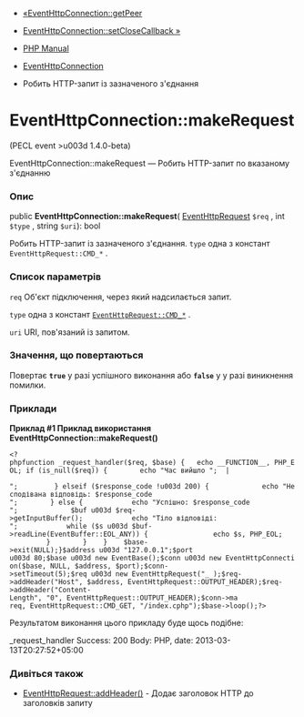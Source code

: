 - [«EventHttpConnection::getPeer](eventhttpconnection.getpeer.md)
- [EventHttpConnection::setCloseCallback
»](eventhttpconnection.setclosecallback.md)

- [PHP Manual](index.md)
- [EventHttpConnection](class.eventhttpconnection.md)
- Робить HTTP-запит із зазначеного з'єднання

# EventHttpConnection::makeRequest

(PECL event \>u003d 1.4.0-beta)

EventHttpConnection::makeRequest — Робить HTTP-запит по вказаному
з'єднанню

### Опис

public **EventHttpConnection::makeRequest**(
[EventHttpRequest](class.eventhttprequest.md) `$req` , int `$type` ,
string `$uri`): bool

Робить HTTP-запит із зазначеного з'єднання. `type` одна з констант
`EventHttpRequest::CMD_*` .

### Список параметрів

`req`
Об'єкт підключення, через який надсилається запит.

`type`
одна з констант
[`EventHttpRequest::CMD_*`](class.eventhttprequest.md#eventhttprequest.constants)
.

`uri`
URI, пов'язаний із запитом.

### Значення, що повертаються

Повертає **`true`** у разі успішного виконання або **`false`** у
у разі виникнення помилки.

### Приклади

**Приклад #1 Приклад використання
**EventHttpConnection::makeRequest()****

` <?phpfunction _request_handler($req, $base) {   echo __FUNCTION__, PHP_EOL; if (is_null($req)) {        echo "Час вийшло
";  |                                             
";         } elseif ($response_code !u003d 200) {             echo "Несподівана відповідь: $response_code
";        } else {            echo "Успішно: $response_code
";             $buf u003d $req->getInputBuffer();            echo "Тіло відповіді:
";            while ($s u003d $buf->readLine(EventBuffer::EOL_ANY)) {                echo $s, PHP_EOL;            }        }    }    $base->exit(NULL);}$address u003d "127.0.0.1";$port u003d 80;$base u003d new EventBase();$conn u003d new EventHttpConnection($base, NULL, $address, $port);$conn->setTimeout(5);$req u003d new EventHttpRequest("_ );$req->addHeader("Host", $address, EventHttpRequest::OUTPUT_HEADER);$req->addHeader("Content-Length", "0", EventHttpRequest::OUTPUT_HEADER);$conn->ma req, EventHttpRequest::CMD_GET, "/index.cphp");$base->loop();?> `

Результатом виконання цього прикладу буде щось подібне:

_request_handler
Success: 200
Body:
PHP, date:
2013-03-13T20:27:52+05:00

### Дивіться також

- [EventHttpRequest::addHeader()](eventhttprequest.addheader.md) -
Додає заголовок HTTP до заголовків запиту
